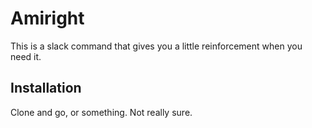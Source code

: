 # Amiright
This is a slack command that gives you a little reinforcement when you need it.

## Installation

Clone and go, or something. Not really sure.
